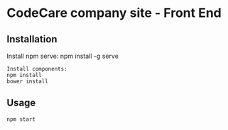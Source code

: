 CodeCare company site - Front End
=================================



Installation
------------

Install npm serve:
npm install -g serve

```
Install components:
npm install
bower install

```


Usage
-----

```
npm start
```


